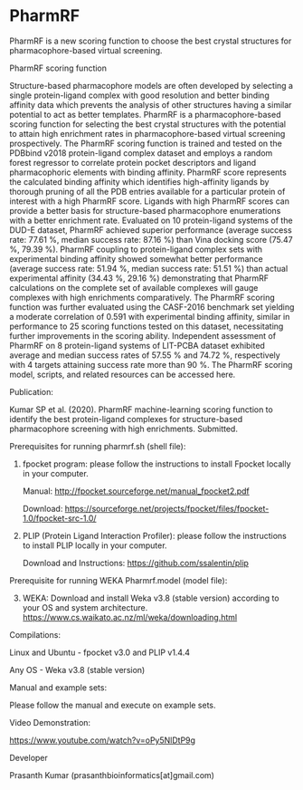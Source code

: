 # PharmRF
PharmRF is a new scoring function to choose the best crystal structures for pharmacophore-based virtual screening. 

PharmRF scoring function

Structure-based pharmacophore models are often developed by selecting a single protein-ligand complex with good resolution and better binding affinity data which prevents the analysis of other structures having a similar potential to act as better templates. PharmRF is a pharmacophore-based scoring function for selecting the best crystal structures with the potential to attain high enrichment rates in pharmacophore-based virtual screening prospectively. The PharmRF scoring function is trained and tested on the PDBbind v2018 protein-ligand complex dataset and employs a random forest regressor to correlate protein pocket descriptors and ligand pharmacophoric elements with binding affinity. PharmRF score represents the calculated binding affinity which identifies high-affinity ligands by thorough pruning of all the PDB entries available for a particular protein of interest with a high PharmRF score. Ligands with high PharmRF scores can provide a better basis for structure-based pharmacophore enumerations with a better enrichment rate. Evaluated on 10 protein-ligand systems of the DUD-E dataset, PharmRF achieved superior performance (average success rate: 77.61 %, median success rate: 87.16 %) than Vina docking score (75.47 %, 79.39 %). PharmRF coupling to protein-ligand complex sets with experimental binding affinity showed somewhat better performance (average success rate: 51.94 %, median success rate: 51.51 %) than actual experimental affinity (34.43 %, 29.16 %) demonstrating that PharmRF calculations on the complete set of available complexes 
will gauge complexes with high enrichments comparatively. The PharmRF scoring function was further evaluated using the CASF-2016 benchmark set yielding a moderate correlation of 0.591 with experimental binding affinity, similar in performance to 25 scoring functions tested on this dataset, necessitating further improvements in the scoring ability. Independent assessment of PharmRF on 8 protein-ligand systems of LIT-PCBA dataset exhibited average and median success rates of 57.55 % and 74.72 %, respectively with 4 targets attaining success rate more than 90 %.  The PharmRF scoring model, scripts, and related resources can be accessed here.


Publication:

Kumar SP et al. (2020). PharmRF machine-learning scoring function to identify the best protein-ligand complexes for structure-based pharmacophore screening with high enrichments. Submitted.

Prerequisites for running pharmrf.sh (shell file):

1. fpocket program: please follow the instructions to install Fpocket locally in your computer. 

      Manual: http://fpocket.sourceforge.net/manual_fpocket2.pdf

      Download: https://sourceforge.net/projects/fpocket/files/fpocket-1.0/fpocket-src-1.0/

2. PLIP (Protein Ligand Interaction Profiler): please follow the instructions to install PLIP locally in your computer. 

      Download and Instructions: https://github.com/ssalentin/plip

Prerequisite for running WEKA Pharmrf.model (model file):

3. WEKA: Download and install Weka v3.8 (stable version) according to your OS and system architecture.
https://www.cs.waikato.ac.nz/ml/weka/downloading.html

Compilations:

Linux and Ubuntu - fpocket v3.0 and PLIP v1.4.4

Any OS - Weka v3.8 (stable version)

Manual and example sets:

Please follow the manual and execute on example sets.

Video Demonstration:

https://www.youtube.com/watch?v=oPy5NlDtP9g

Developer

Prasanth Kumar (prasanthbioinformatics[at]gmail.com)
